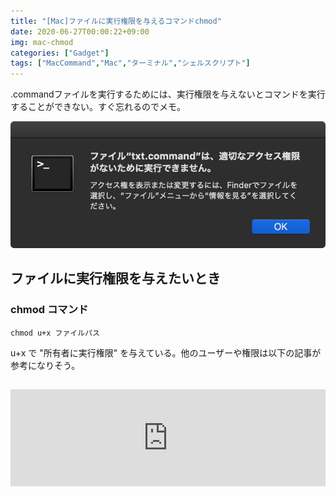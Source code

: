 ```yaml
---
title: "[Mac]ファイルに実行権限を与えるコマンドchmod"
date: 2020-06-27T00:00:22+09:00
img: mac-chmod
categories: ["Gadget"]
tags: ["MacCommand","Mac","ターミナル","シェルスクリプト"]
---
```


.commandファイルを実行するためには、実行権限を与えないとコマンドを実行することができない。すぐ忘れるのでメモ。

![適切なアクセス権限がないため実行できません。と表示されてしまう](../../../images/mac-chmod-1.jpg)

## ファイルに実行権限を与えたいとき

### chmod コマンド

```shell
chmod u+x ファイルパス
```

u+x で "所有者に実行権限" を与えている。他のユーザーや権限は以下の記事が参考になりそう。

<iframe style="width:100%;height:155px;margin:15px 0;max-width:680px;" src="https://hatenablog-parts.com/embed?url=https://qiita.com/ntkgcj/items/6450e25c5564ccaa1b95" frameborder="0" scrolling="no"></iframe>